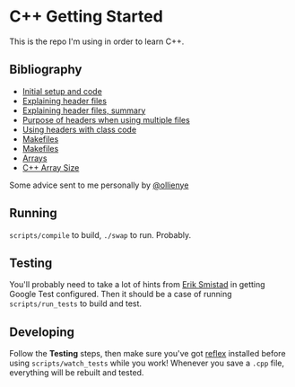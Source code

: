 # C++ Getting Started

This is the repo I'm using in order to learn C++.

## Bibliography

- [Initial setup and code](https://itsfoss.com/c-plus-plus-ubuntu/)
- [Explaining header files](https://www.learncpp.com/cpp-tutorial/header-files/)
- [Explaining header files, summary](https://stackoverflow.com/questions/9579930/separating-class-code-into-a-header-and-cpp-file)
- [Purpose of headers when using multiple files](https://stackoverflow.com/questions/6995572/using-multiple-cpp-files-in-c-program)
- [Using headers with class code](https://www.learncpp.com/cpp-tutorial/89-class-code-and-header-files/)
- [Makefiles](https://stackoverflow.com/questions/2481269/how-to-make-a-simple-c-makefile#2481326)
- [Makefiles](https://www.cs.swarthmore.edu/~newhall/unixhelp/howto_makefiles.html)
- [Arrays](https://www.tutorialspoint.com/cplusplus/cpp_arrays.htm)
- [C++ Array Size](https://stackoverflow.com/a/23044646)

Some advice sent to me personally by [@ollienye](https://github.com/ollienye)

## Running

`scripts/compile` to build, `./swap` to run. Probably.

## Testing

You'll probably need to take a lot of hints from [Erik Smistad](https://www.eriksmistad.no/getting-started-with-google-test-on-ubuntu/) in getting Google Test configured. Then it should be a case of running `scripts/run_tests` to build and test.

## Developing

Follow the **Testing** steps, then make sure you've got [reflex](https://github.com/cespare/reflex) installed before using `scripts/watch_tests` while you work! Whenever you save a `.cpp` file, everything will be rebuilt and tested.
